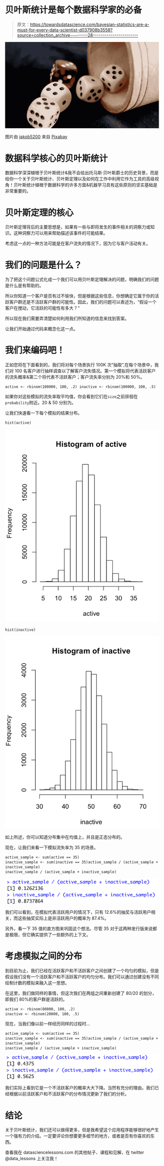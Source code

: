 # 贝叶斯统计是每个数据科学家的必备

> 原文：<https://towardsdatascience.com/bayesian-statistics-are-a-must-for-every-data-scientist-d037908b3558?source=collection_archive---------28----------------------->

![](img/76ca91a11fc93441b398a6fecb3a2b68.png)

图片由 [jakob5200](https://pixabay.com/users/jakob5200-10067216/?utm_source=link-attribution&utm_medium=referral&utm_campaign=image&utm_content=5078866) 来自 [Pixabay](https://pixabay.com/?utm_source=link-attribution&utm_medium=referral&utm_campaign=image&utm_content=5078866)

# 数据科学核心的贝叶斯统计

数据科学深深植根于贝叶斯统计&我不会给出托马斯·贝叶斯爵士的历史背景，而是给你一个关于贝叶斯统计、贝叶斯定理以及如何在工作中利用它作为工具的高级视角！贝叶斯统计植根于数据科学的许多方面&机器学习具有这些原则的坚实基础是非常重要的。

# 贝叶斯定理的核心

贝叶斯定理背后的主要思想是，如果有一些与即将发生的事件相关的洞察力或知识。这种洞察力可以用来帮助描述该事件的可能结果。

考虑这一点的一种方法可能是在客户流失的情况下，因为它与客户活动有关。

# 我们的问题是什么？

为了把这个问题公式化成一个我们可以用贝叶斯定理解决的问题，明确我们的问题是什么是有帮助的。

所以你知道一个客户是否有过不愉快，但是根据这些信息，你想确定它属于你的活跃客户群还是不活跃客户群的可能性。因此，我们的问题可以表述为，“假设一个客户在搅动，它活跃的可能性有多大？”

所以现在我们需要弄清楚如何利用我们所知道的信息来找到答案。

让我们开始通过代码来概念化这一点。

# 我们来编码吧！

正如您将在下面看到的，我们将对每个场景执行 100K 次“抽取”,在每个场景中，我们对 100 名客户进行抽样调查以了解客户流失情况。第一个模拟将代表活跃客户的流失概率&第二个将代表不活跃客户；客户流失率分别为 20%和 50%。

```
active <- rbinom(100000, 100, .2) inactive <- rbinom(100000, 100, .5)
```

如果你对这些模拟的流失率取平均值，你会看到它们在`size`之前徘徊在`probability`附近。20 & 50 分别为。

让我们快速看一下每个模拟的结果分布。

```
hist(active)
```

![](img/15b186333465c4415205c4dabc9e1612.png)

```
hist(inactive)
```

![](img/51f89a2cd037ec74f627564677418641.png)

如上所述，你可以知道分布集中在均值上，并且是正态分布的。

现在，让我们来看一下模拟流失率为 35 的场景。

```
active_sample <- sum(active == 35) 
inactive_sample <- sum(inactive == 35)active_sample / (active_sample + inactive_sample) 
inactive_sample / (active_sample + inactive_sample)
```

![](img/69b6710e00dbb304af5fca7627c014e8.png)

我们可以看到，在模拟代表活跃用户的情况下，只有 12.6%的抽奖与活跃用户相关，而这些抽奖实际上是非活跃用户的概率为 87.4%。

另外，看一下 35 值的直方图来巩固这个想法。尽管 35 对于这两种发行版来说都是极限，但它确实提供了一些额外的上下文。

# 考虑模拟之间的分布

到目前为止，我们已经在活跃客户和不活跃客户之间创建了一个均匀的模拟，但是假设我们没有一个活跃客户和不活跃客户的均匀分布。我们可以通过创建没有不同绘制计数的模拟来融入这一思想。

在这里，我们做同样的事情，但这次我们在两组之间重新创建了 80/20 的划分，即我们 80%的客户群是活跃的。

```
active <- rbinom(80000, 100, .2) 
inactive <- rbinom(20000, 100, .5)
```

现在，当我们像以前一样经历同样的过程时…

```
active_sample <- sum(active == 35) 
inactive_sample <- sum(inactive == 35)active_sample / (active_sample + inactive_sample) 
inactive_sample / (active_sample + inactive_sample)
```

![](img/eae94c4b7ea2121b36f616ca125774eb.png)

我们实际上看到它是一个不活跃客户的概率大大下降。当然有充分的理由。我们已经根据以前活跃客户和不活跃客户的分布情况更新了我们的分析。

# 结论

关于贝叶斯统计，我们还可以做得更多，但是我希望这个应用程序能够很好地产生一个强有力的介绍。一定要评论你想要更多细节的地方，或者是否有你喜欢的东西。

查看我在 datasciencelessons.com 的其他帖子、课程和见解，在 twitter @data_lessons 上关注我！